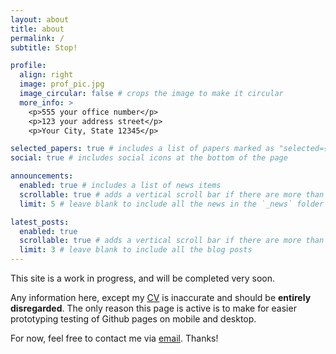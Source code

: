```yaml
---
layout: about
title: about
permalink: /
subtitle: Stop!

profile:
  align: right
  image: prof_pic.jpg
  image_circular: false # crops the image to make it circular
  more_info: >
    <p>555 your office number</p>
    <p>123 your address street</p>
    <p>Your City, State 12345</p>

selected_papers: true # includes a list of papers marked as "selected={true}"
social: true # includes social icons at the bottom of the page

announcements:
  enabled: true # includes a list of news items
  scrollable: true # adds a vertical scroll bar if there are more than 3 news items
  limit: 5 # leave blank to include all the news in the `_news` folder

latest_posts:
  enabled: true
  scrollable: true # adds a vertical scroll bar if there are more than 3 new posts items
  limit: 3 # leave blank to include all the blog posts
---
```

This site is a work in progress, and will be completed very soon.

Any information here, except my [CV](https://kpgoik.github.io/cv/) is inaccurate and should be **entirely disregarded**. The only reason this page is active is to make for easier prototyping testing of Github pages on mobile and desktop.

For now, feel free to contact me via [email](mailto:kpgoik@gmail.com). Thanks!
